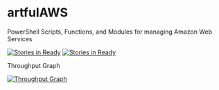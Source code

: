 # artfulAWS
PowerShell Scripts, Functions, and Modules for managing Amazon Web Services

[![Stories in Ready](https://badge.waffle.io/artfulbodger/artfulAWS.svg?label=ready&title=Ready)](http://waffle.io/artfulbodger/artfulAWS)
[![Stories in Ready](https://badge.waffle.io/artfulbodger/artfulAWS.svg?label=Backlog&title=backlog)](http://waffle.io/artfulbodger/artfulAWS)

Throughput Graph

[![Throughput Graph](https://graphs.waffle.io/kilasuit/PoshFunctions/throughput.svg)](https://waffle.io/artfulbodger/artfulAWS/metrics)
